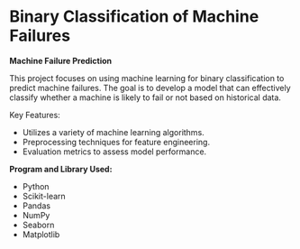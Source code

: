 
# Binary Classification of Machine Failures


**Machine Failure Prediction**

This project focuses on using machine learning for binary classification to predict machine failures. The goal is to develop a model that can effectively classify whether a machine is likely to fail or not based on historical data.

Key Features:
* Utilizes a variety of machine learning algorithms.
* Preprocessing techniques for feature engineering.
* Evaluation metrics to assess model performance.

**Program and Library Used:**
* Python
* Scikit-learn
* Pandas
* NumPy
* Seaborn
* Matplotlib
